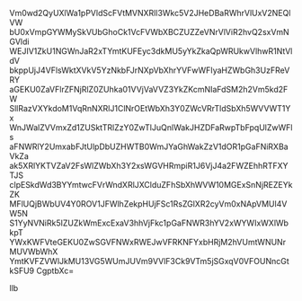 Vm0wd2QyUXlWa1pPVldScFVtMVNXRll3Wkc5V2JHeDBaRWhrVlUxV2NEQlVW
bU0xVmpGYWMySkVUbGhoCk1VcFVWbXBCZUZZeVNrVlViR2hvQ2sxVmNGVldi
WEJIV1ZkU1NGWnJaR2xTYmtKUFEyc3dkMU5yYkZkaQpWRUkwVlhwR1NtVldV
bkppUjJ4VFlsWktXVkV5YzNkbFJrNXpVbXhrYVFwWFIyaHZWbGh3UzFReVRY
aGEKU0ZaVFlrZFNjRlZ0ZUhka01VVjVaVVZ3YkZKcmNIaFdSM2h2Vm5kd2FW
SllRazVXYkdoM1VqRnNXRlJ1ClNrOEtWbXh3Y0ZWcVRrTldSbXh5WVVWT1Yx
WnJWalZVVmxZd1ZUSktTRlZzY0ZwTlJuQnlWakJHZDFaRwpTbFpqUlZwWFls
aFNWRlY2UmxabFJtUlpDbUZHWTB0WmJYaGhWakZzV1dOR1pGaFNiRXBaVkZa
ak5XRlYKTVZaV2FsWlZWbXh3Y2xsWGVHRmpiR1J6VjJ4a2FWZEhhRTFXYTJS
clpESkdWd3BYYmtwcFVrWndXRlJXClduZFhSbXhWVW10MGExSnNjREZEYkZK
MFlUQjBWbUV4Y0ROV1JFWlhZekpHUjFSc1RsZGlXR2cyVm0xNApVMUl4VW5N
S1YyNVNiRk5IZUZkWmExcExaV3hhVjFkc1pGaFNWR3hYV2xWYWIxWXlWbkpT
YWxKWFVteGEKU0ZwSGVFNWxRWEJwVFRKNFYxbHRjM2hVUmtWNUNrMUVWbWhX
YmtKVFZVWlJkMU13VG5WUmJUVm9VVlF3Ck9VTm5jSGxqV0VFOUNncGtkSFU9
CgptbXc=

llb